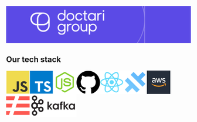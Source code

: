 <img alt="logo" src="https://raw.githubusercontent.com/doctariDev/.github/main/profile/files/doctarigroup.jpg" />

## Our tech stack

<img align="left" alt="JavaScript" src="https://raw.githubusercontent.com/doctariDev/.github/main/profile/files/javascript.png" />
<img align="left" alt="TypeScript" src="https://raw.githubusercontent.com/doctariDev/.github/main/profile/files/typescript.png" />
<img align="left" alt="node" src="https://raw.githubusercontent.com/doctariDev/.github/main/profile/files/node.png" />
<img align="left" alt="GitHub" src="https://raw.githubusercontent.com/doctariDev/.github/main/profile/files/github.png" />
<img align="left" alt="React" src="https://raw.githubusercontent.com/doctariDev/.github/main/profile/files/react.png" />
<img align="left" alt="Capacitor" src="https://raw.githubusercontent.com/doctariDev/.github/main/profile/files/capacitor.png" />
<img align="left" alt="AWS" src="https://raw.githubusercontent.com/doctariDev/.github/main/profile/files/aws.png" />
<img align="left" alt="Serverless" src="https://raw.githubusercontent.com/doctariDev/.github/main/profile/files/serverless.png" />
<img align="left" alt="Kafka" src="https://raw.githubusercontent.com/doctariDev/.github/main/profile/files/kafka.png" />
